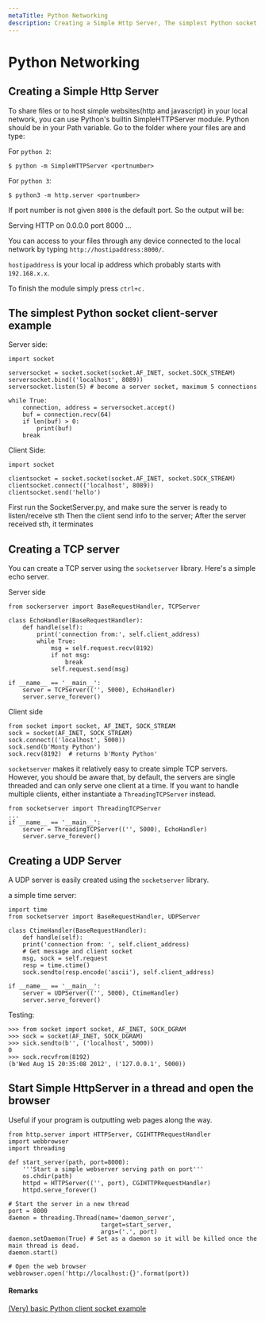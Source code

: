 ```yaml
---
metaTitle: Python Networking
description: Creating a Simple Http Server, The simplest Python socket client-server example, Creating a TCP server, Creating a UDP Server, Start Simple HttpServer in a thread and open the browser
---
```


# Python Networking



## Creating a Simple Http Server


To share files or to host simple websites(http and javascript) in your local network, you can use Python's builtin SimpleHTTPServer module. Python should be in your Path variable. Go to the folder where your files are and type:

For `python 2`:

```
$ python -m SimpleHTTPServer <portnumber>

```

For `python 3`:

```
$ python3 -m http.server <portnumber>

```

If port number is not given `8000` is the default port. So
the output will be:

> 
Serving HTTP on 0.0.0.0 port 8000 ...


You can access to your files through any device connected to the local network by typing `http://hostipaddress:8000/`.

`hostipaddress` is your local ip address which probably starts with `192.168.x.x`.

To finish the module simply press `ctrl+c.`



## The simplest Python socket client-server example


Server side:

```
import socket

serversocket = socket.socket(socket.AF_INET, socket.SOCK_STREAM)
serversocket.bind(('localhost', 8089))
serversocket.listen(5) # become a server socket, maximum 5 connections

while True:
    connection, address = serversocket.accept()
    buf = connection.recv(64)
    if len(buf) > 0:
        print(buf)
    break

```

Client Side:

```
import socket

clientsocket = socket.socket(socket.AF_INET, socket.SOCK_STREAM)
clientsocket.connect(('localhost', 8089))
clientsocket.send('hello')

```

First run the SocketServer.py, and make sure the server is ready to listen/receive sth
Then the client send info to the server;
After the server received sth, it terminates



## Creating a TCP server


You can create a TCP server using the `socketserver` library.
Here's a simple echo server.

Server side

```
from sockerserver import BaseRequestHandler, TCPServer

class EchoHandler(BaseRequestHandler):
    def handle(self):
        print('connection from:', self.client_address)
        while True:
            msg = self.request.recv(8192)
            if not msg:
                break
            self.request.send(msg)

if __name__ == '__main__':
    server = TCPServer(('', 5000), EchoHandler)
    server.serve_forever()

```

Client side

```
from socket import socket, AF_INET, SOCK_STREAM
sock = socket(AF_INET, SOCK_STREAM)
sock.connect(('localhost', 5000))
sock.send(b'Monty Python')
sock.recv(8192)  # returns b'Monty Python'

```

`socketserver` makes it relatively easy to create simple TCP servers. However, you
should be aware that, by default, the servers are single threaded and can only serve one client at a time. If you want to handle multiple clients, either instantiate a `ThreadingTCPServer` instead.

```
from socketserver import ThreadingTCPServer
...
if __name__ == '__main__':
    server = ThreadingTCPServer(('', 5000), EchoHandler)
    server.serve_forever()

```



## Creating a UDP Server


A UDP server is easily created using the `socketserver` library.

a simple time server:

```
import time
from socketserver import BaseRequestHandler, UDPServer

class CtimeHandler(BaseRequestHandler):
    def handle(self):
    print('connection from: ', self.client_address)
    # Get message and client socket
    msg, sock = self.request
    resp = time.ctime()
    sock.sendto(resp.encode('ascii'), self.client_address)

if __name__ == '__main__':
    server = UDPServer(('', 5000), CtimeHandler)
    server.serve_forever()

```

Testing:

```
>>> from socket import socket, AF_INET, SOCK_DGRAM
>>> sock = socket(AF_INET, SOCK_DGRAM)
>>> sick.sendto(b'', ('localhost', 5000))
0
>>> sock.recvfrom(8192)
(b'Wed Aug 15 20:35:08 2012', ('127.0.0.1', 5000))

```



## Start Simple HttpServer in a thread and open the browser


Useful if your program is outputting web pages along the way.

```
from http.server import HTTPServer, CGIHTTPRequestHandler
import webbrowser
import threading

def start_server(path, port=8000):
    '''Start a simple webserver serving path on port'''
    os.chdir(path)
    httpd = HTTPServer(('', port), CGIHTTPRequestHandler)
    httpd.serve_forever()

# Start the server in a new thread
port = 8000
daemon = threading.Thread(name='daemon_server',
                          target=start_server,
                          args=('.', port)
daemon.setDaemon(True) # Set as a daemon so it will be killed once the main thread is dead.
daemon.start()

# Open the web browser 
webbrowser.open('http://localhost:{}'.format(port))

```



#### Remarks


[(Very) basic Python client socket example](http://stackoverflow.com/questions/7749341/very-basic-python-client-socket-example)

